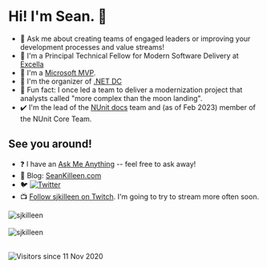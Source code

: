 # Hi! I'm Sean. 👋

- 💬 Ask me about creating teams of engaged leaders or improving your development processes and value streams!
- 💼 I'm a Principal Technical Fellow for Modern Software Delivery at [Excella](https://excella.com)
- 🥇 I'm a [Microsoft MVP](https://mvp.microsoft.com/en-us/PublicProfile/5003676?fullName=Sean%20James%20Killeen).
- 📣 I'm the organizer of [.NET DC](https://meetup.com/dotnetdc/) 
- 🌝 Fun fact: I once led a team to deliver a modernization project that analysts called "more complex than the moon landing".
- ✔️ I'm the lead of the [NUnit docs](https://github.com/nunit/docs/) team and (as of Feb 2023) member of the NUnit Core Team.

## See you around!

- ❓ I have an [Ask Me Anything](https://github.com/SeanKilleen/ama) -- feel free to ask away!
- 📰 Blog: [SeanKilleen.com](https://SeanKilleen.com)
- 🐦 [![Twitter](https://img.shields.io/twitter/follow/sjkilleen?label=Follow%20%40sjkilleen&style=social)](https://twitter.com/sjkilleen)
- 📺 [Follow sjkilleen on Twitch](https://twitch.tv/sjkilleen). I'm going to try to stream more often soon.

<div>
  <img align="center" src="https://github-readme-stats.vercel.app/api?username=SeanKilleen&show_icons=true&theme=dark" alt="sjkilleen" />
<div/>
<br />
  
<div>
  <img align="center" src="https://github-readme-stats.vercel.app/api/top-langs/?username=SeanKilleen&layout=compact&hide=html&theme=dark" alt="sjkilleen" />
<div/>
<br />

![Visitors since 11 Nov 2020](http://estruyf-github.azurewebsites.net/api/VisitorHit?user=SeanKilleen&repo=SeanKilleen&countColor=%237B1E7A)
